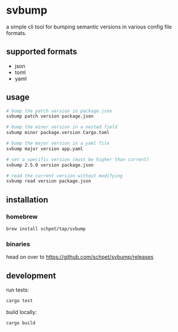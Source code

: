 # svbump

a simple cli tool for bumping semantic versions in various config file formats.

## supported formats

- json
- toml
- yaml

## usage

```bash
# bump the patch version in package.json
svbump patch version package.json

# bump the minor version in a nested field
svbump minor package.version Cargo.toml

# bump the major version in a yaml file
svbump major version app.yaml

# set a specific version (must be higher than current)
svbump 2.5.0 version package.json

# read the current version without modifying
svbump read version package.json
```

## installation

### homebrew

```sh
brew install schpet/tap/svbump
```

### binaries

head on over to https://github.com/schpet/svbump/releases

## development

run tests:
```bash
cargo test
```

build locally:
```bash
cargo build
```
